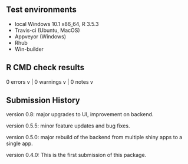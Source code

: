 ## Test environments
* local Windows 10.1 x86_64, R 3.5.3
* Travis-ci (Ubuntu, MacOS) 
* Appveyor (Windows)
* Rhub 
* Win-builder 

## R CMD check results


0 errors v | 0 warnings v | 0 notes v


## Submission History

version 0.8: major upgrades to UI, improvement on backend.

version 0.5.5: minor feature updates and bug fixes.

version 0.5.0: major rebuild of the backend from multiple shiny apps to a single app.

version 0.4.0: This is the first submission of this package.
